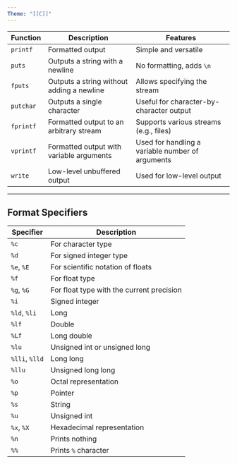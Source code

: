 ```yaml
---
Theme: "[[C]]"
---
```


| **Function** | **Description**                           | **Features**                                     |
| ------------ | ----------------------------------------- | ------------------------------------------------ |
| `printf`     | Formatted output                          | Simple and versatile                             |
| `puts`       | Outputs a string with a newline           | No formatting, adds `\n`                         |
| `fputs`      | Outputs a string without adding a newline | Allows specifying the stream                     |
| `putchar`    | Outputs a single character                | Useful for character-by-character output         |
| `fprintf`    | Formatted output to an arbitrary stream   | Supports various streams (e.g., files)           |
| `vprintf`    | Formatted output with variable arguments  | Used for handling a variable number of arguments |
| `write`      | Low-level unbuffered output               | Used for low-level output                        |

---

## Format Specifiers

| **Specifier**  | **Description**                           |
| -------------- | ----------------------------------------- |
| `%c`           | For character type                        |
| `%d`           | For signed integer type                   |
| `%e`, `%E`     | For scientific notation of floats         |
| `%f`           | For float type                            |
| `%g`, `%G`     | For float type with the current precision |
| `%i`           | Signed integer                            |
| `%ld`, `%li`   | Long                                      |
| `%lf`          | Double                                    |
| `%Lf`          | Long double                               |
| `%lu`          | Unsigned int or unsigned long             |
| `%lli`, `%lld` | Long long                                 |
| `%llu`         | Unsigned long long                        |
| `%o`           | Octal representation                      |
| `%p`           | Pointer                                   |
| `%s`           | String                                    |
| `%u`           | Unsigned int                              |
| `%x`, `%X`     | Hexadecimal representation                |
| `%n`           | Prints nothing                            |
| `%%`           | Prints `%` character                      |
